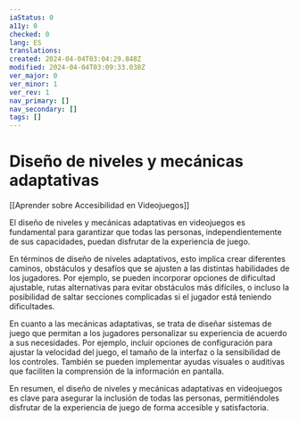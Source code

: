 ```yaml
---
iaStatus: 0
a11y: 0
checked: 0
lang: ES
translations: 
created: 2024-04-04T03:04:29.848Z
modified: 2024-04-04T03:09:33.038Z
ver_major: 0
ver_minor: 1
ver_rev: 1
nav_primary: []
nav_secondary: []
tags: []
---
```

# Diseño de niveles y mecánicas adaptativas

[[Aprender sobre Accesibilidad en Videojuegos]]

El diseño de niveles y mecánicas adaptativas en videojuegos es fundamental para garantizar que todas las personas, independientemente de sus capacidades, puedan disfrutar de la experiencia de juego. 

En términos de diseño de niveles adaptativos, esto implica crear diferentes caminos, obstáculos y desafíos que se ajusten a las distintas habilidades de los jugadores. Por ejemplo, se pueden incorporar opciones de dificultad ajustable, rutas alternativas para evitar obstáculos más difíciles, o incluso la posibilidad de saltar secciones complicadas si el jugador está teniendo dificultades.

En cuanto a las mecánicas adaptativas, se trata de diseñar sistemas de juego que permitan a los jugadores personalizar su experiencia de acuerdo a sus necesidades. Por ejemplo, incluir opciones de configuración para ajustar la velocidad del juego, el tamaño de la interfaz o la sensibilidad de los controles. También se pueden implementar ayudas visuales o auditivas que faciliten la comprensión de la información en pantalla.

En resumen, el diseño de niveles y mecánicas adaptativas en videojuegos es clave para asegurar la inclusión de todas las personas, permitiéndoles disfrutar de la experiencia de juego de forma accesible y satisfactoria.
